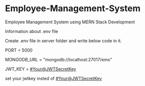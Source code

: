 # Employee-Management-System
Employee Management System using MERN Stack Development 

Information about .env file

Create .env file in server folder and write below code in it.

PORT = 5000

MONGODB_URL = "mongodb://localhost:27017/ems"

JWT_KEY = <#Your@JWTSecretKey>

set your jwtkey insted of <#Your@JWTSecretKey>
